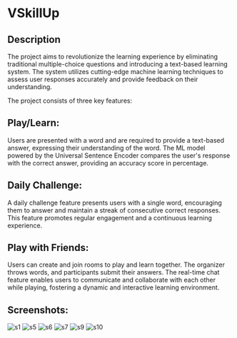 # VSkillUp

## Description
The project aims to revolutionize the learning experience by eliminating traditional multiple-choice questions and introducing a text-based learning system. The system utilizes cutting-edge machine learning techniques to assess user responses accurately and provide feedback on their understanding.

The project consists of three key features:

## Play/Learn: 
Users are presented with a word and are required to provide a text-based answer, expressing their understanding of the word. The ML model powered by the Universal Sentence Encoder compares the user's response with the correct answer, providing an accuracy score in percentage.

## Daily Challenge: 
A daily challenge feature presents users with a single word, encouraging them to answer and maintain a streak of consecutive correct responses. This feature promotes regular engagement and a continuous learning experience.

## Play with Friends: 
Users can create and join rooms to play and learn together. The organizer throws words, and participants submit their answers. The real-time chat feature enables users to communicate and collaborate with each other while playing, fostering a dynamic and interactive learning environment.

## Screenshots:
![s1](https://github.com/lakshayaarora22/VSkillUp/assets/91743760/7bd91cba-c853-4823-8cfb-9c2788736cd9)
![s5](https://github.com/lakshayaarora22/VSkillUp/assets/91743760/6858f238-f91b-43b0-9176-b9227cf236d2)
![s6](https://github.com/lakshayaarora22/VSkillUp/assets/91743760/da4fc962-2621-49a7-baae-ce2e8945d1aa)
![s7](https://github.com/lakshayaarora22/VSkillUp/assets/91743760/1fe13460-706f-43b0-9dfa-4226a77552c4)
![s9](https://github.com/lakshayaarora22/VSkillUp/assets/91743760/b048e563-378a-4b88-98ac-57a19bce29b2)
![s10](https://github.com/lakshayaarora22/VSkillUp/assets/91743760/2d6bbe3d-b633-4047-b9c9-25c047f00e42)

